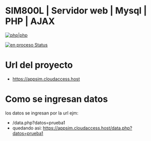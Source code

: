 # SIM800L | Servidor web | Mysql | PHP | AJAX

[![php|php](https://www.clever-cloud.com/images/brand-assets/logos/v2/logo_on_white.png)](https://www.clever-cloud.com/en/)

[![en proceso Status](https://webdigitalmantra.com/wp-content/uploads/2017/11/php-icon.png)](https://www.php.net/)

# Url del proyecto

  - https://appsim.cloudaccess.host

# Como se ingresan datos 
los datos se ingresan por la url ejm:

  - /data.php?datos=prueba1
  - quedando asi: https://appsim.cloudaccess.host/data.php?datos=prueba1
